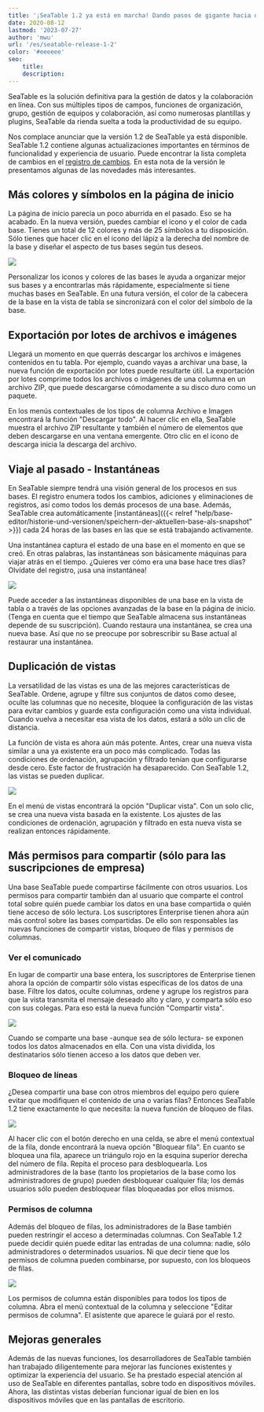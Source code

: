 ```yaml
---
title: '¡SeaTable 1.2 ya está en marcha! Dando pasos de gigante hacia una mejor gestión de los datos - SeaTable'
date: 2020-08-12
lastmod: '2023-07-27'
author: 'mwu'
url: '/es/seatable-release-1-2'
color: '#eeeeee'
seo:
    title:
    description:
---
```


SeaTable es la solución definitiva para la gestión de datos y la colaboración en línea. Con sus múltiples tipos de campos, funciones de organización, grupo, gestión de equipos y colaboración, así como numerosas plantillas y plugins, SeaTable da rienda suelta a toda la productividad de su equipo.

Nos complace anunciar que la versión 1.2 de SeaTable ya está disponible. SeaTable 1.2 contiene algunas actualizaciones importantes en términos de funcionalidad y experiencia de usuario. Puede encontrar la lista completa de cambios en el [registro de cambios](https://seatable.io/es/docs/changelog/version-1-2/). En esta nota de la versión le presentamos algunas de las novedades más interesantes.

## Más colores y símbolos en la página de inicio

La página de inicio parecía un poco aburrida en el pasado. Eso se ha acabado. En la nueva versión, puedes cambiar el icono y el color de cada base. Tienes un total de 12 colores y más de 25 símbolos a tu disposición. Sólo tienes que hacer clic en el icono del lápiz a la derecha del nombre de la base y diseñar el aspecto de tus bases según tus deseos.

![](baseColorAndIcon-711x501.jpg)

Personalizar los iconos y colores de las bases le ayuda a organizar mejor sus bases y a encontrarlas más rápidamente, especialmente si tiene muchas bases en SeaTable. En una futura versión, el color de la cabecera de la base en la vista de tabla se sincronizará con el color del símbolo de la base.

## Exportación por lotes de archivos e imágenes

Llegará un momento en que querrás descargar los archivos e imágenes contenidos en tu tabla. Por ejemplo, cuando vayas a archivar una base, la nueva función de exportación por lotes puede resultarte útil. La exportación por lotes comprime todos los archivos o imágenes de una columna en un archivo ZIP, que puede descargarse cómodamente a su disco duro como un paquete.

En los menús contextuales de los tipos de columna Archivo e Imagen encontrará la función "Descargar todo". Al hacer clic en ella, SeaTable muestra el archivo ZIP resultante y también el número de elementos que deben descargarse en una ventana emergente. Otro clic en el icono de descarga inicia la descarga del archivo.

## Viaje al pasado - Instantáneas

En SeaTable siempre tendrá una visión general de los procesos en sus bases. El registro enumera todos los cambios, adiciones y eliminaciones de registros, así como todos los demás procesos de una base. Además, SeaTable crea automáticamente [instantáneas]({{< relref "help/base-editor/historie-und-versionen/speichern-der-aktuellen-base-als-snapshot" >}}) cada 24 horas de las bases en las que se está trabajando activamente.

Una instantánea captura el estado de una base en el momento en que se creó. En otras palabras, las instantáneas son básicamente máquinas para viajar atrás en el tiempo. ¿Quieres ver cómo era una base hace tres días? Olvídate del registro, ¡usa una instantánea!

![](Snapshots.png)

Puede acceder a las instantáneas disponibles de una base en la vista de tabla o a través de las opciones avanzadas de la base en la página de inicio. (Tenga en cuenta que el tiempo que SeaTable almacena sus instantáneas depende de su suscripción). Cuando restaura una instantánea, se crea una nueva base. Así que no se preocupe por sobrescribir su Base actual al restaurar una instantánea.

## Duplicación de vistas

La versatilidad de las vistas es una de las mejores características de SeaTable. Ordene, agrupe y filtre sus conjuntos de datos como desee, oculte las columnas que no necesite, bloquee la configuración de las vistas para evitar cambios y guarde esta configuración como una vista individual. Cuando vuelva a necesitar esa vista de los datos, estará a sólo un clic de distancia.

La función de vista es ahora aún más potente. Antes, crear una nueva vista similar a una ya existente era un poco más complicado. Todas las condiciones de ordenación, agrupación y filtrado tenían que configurarse desde cero. Este factor de frustración ha desaparecido. Con SeaTable 1.2, las vistas se pueden duplicar.

![](duplicate_view.png)

En el menú de vistas encontrará la opción "Duplicar vista". Con un solo clic, se crea una nueva vista basada en la existente. Los ajustes de las condiciones de ordenación, agrupación y filtrado en esta nueva vista se realizan entonces rápidamente.

## Más permisos para compartir (sólo para las suscripciones de empresa)

Una base SeaTable puede compartirse fácilmente con otros usuarios. Los permisos para compartir también dan al usuario que comparte el control total sobre quién puede cambiar los datos en una base compartida o quién tiene acceso de sólo lectura. Los suscriptores Enterprise tienen ahora aún más control sobre las bases compartidas. De ello son responsables las nuevas funciones de compartir vistas, bloqueo de filas y permisos de columnas.

### Ver el comunicado

En lugar de compartir una base entera, los suscriptores de Enterprise tienen ahora la opción de compartir sólo vistas específicas de los datos de una base. Filtre los datos, oculte columnas, ordene y agrupe los registros para que la vista transmita el mensaje deseado alto y claro, y comparta sólo eso con sus colegas. Para eso está la nueva función "Compartir vista".

![](share_view.png)

Cuando se comparte una base -aunque sea de sólo lectura- se exponen todos los datos almacenados en ella. Con una vista dividida, los destinatarios sólo tienen acceso a los datos que deben ver.

### Bloqueo de líneas

¿Desea compartir una base con otros miembros del equipo pero quiere evitar que modifiquen el contenido de una o varias filas? Entonces SeaTable 1.2 tiene exactamente lo que necesita: la nueva función de bloqueo de filas.

![](lock_row.png)

Al hacer clic con el botón derecho en una celda, se abre el menú contextual de la fila, donde encontrará la nueva opción "Bloquear fila". En cuanto se bloquea una fila, aparece un triángulo rojo en la esquina superior derecha del número de fila. Repita el proceso para desbloquearla. Los administradores de la base (tanto los propietarios de la base como los administradores de grupo) pueden desbloquear cualquier fila; los demás usuarios sólo pueden desbloquear filas bloqueadas por ellos mismos.

### Permisos de columna

Además del bloqueo de filas, los administradores de la Base también pueden restringir el acceso a determinadas columnas. Con SeaTable 1.2 puede decidir quién puede editar las entradas de una columna: nadie, sólo administradores o determinados usuarios. Ni que decir tiene que los permisos de columna pueden combinarse, por supuesto, con los bloqueos de filas.

![](column_permission.png)

Los permisos de columna están disponibles para todos los tipos de columna. Abra el menú contextual de la columna y seleccione "Editar permisos de columna". El asistente que aparece le guiará por el resto.

## Mejoras generales

Además de las nuevas funciones, los desarrolladores de SeaTable también han trabajado diligentemente para mejorar las funciones existentes y optimizar la experiencia del usuario. Se ha prestado especial atención al uso de SeaTable en diferentes pantallas, sobre todo en dispositivos móviles. Ahora, las distintas vistas deberían funcionar igual de bien en los dispositivos móviles que en las pantallas de escritorio.
